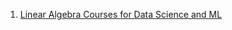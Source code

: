 
1. [Linear Algebra Courses for Data Science and ML](https://www.mltut.com/best-linear-algebra-courses-for-data-science/)
